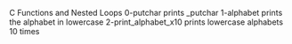 C Functions and Nested Loops
0-putchar prints _putchar
1-alphabet prints the alphabet in lowercase
2-print_alphabet_x10 prints lowercase alphabets 10 times
